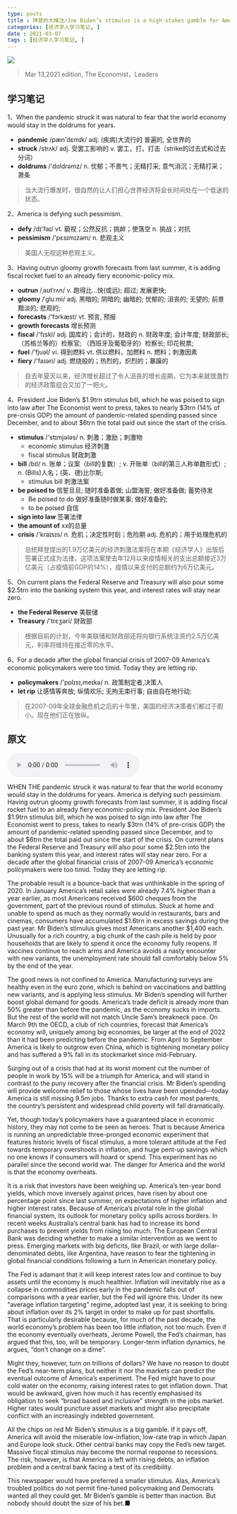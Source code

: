 ```yaml
---
type: posts
title : 拜登的大赌注/Joe Biden’s stimulus is a high-stakes gamble for America and the world
categories: [经济学人学习笔记, ] 
date : 2021-03-07
tags : [经济学人学习笔记, ]
---
```


![](https://gitee.com/pylixm/picture/raw/master/2021-3-12/1615537070880-image.png)

> Mar 13,2021 edition, The Economist，Leaders

## 学习笔记 

1、When the pandemic struck it was natural to fear that the world economy would stay in the doldrums for years. 

- **pandemic** /pæn'dɛmɪk/  adj. (疾病)大流行的  普遍的, 全世界的
- **struck** /strʌk/  adj. 受罢工影响的 v. 罢工，打，打击（strike的过去式和过去分词）
- **doldrums** /'doldrəmz/ n. 忧郁；不景气；无精打采; 意气消沉；无精打采；萧条

> 当大流行爆发时，很自然的让人们担心世界经济将会长时间处在一个低迷的状态。

2、America is defying such pessimism. 

- **defy** /dɪ'faɪ/ vt. 藐视；公然反抗；挑衅；使落空  n. 挑战；对抗
- **pessimism** /'pɛsɪmɪzəm/ n. 悲观主义

> 美国人无视这种悲观主义。

3、Having outrun gloomy growth forecasts from last summer, it is adding fiscal rocket fuel to an already fiery economic-policy mix. 

- **outrun**  /ˌaʊtˈrʌn/ v. 跑得比…快(或远);   超过;   发展更快;  
- **gloomy** /ˈɡluːmi/ adj. 黑暗的;   阴暗的;   幽暗的;   忧郁的;   沮丧的;   无望的;   前景黯淡的;   悲观的; 
- **forecasts** /'fɔrkæst/  vt. 预言, 预报
- **growth forecasts** 增长预测
- **fiscal** /'fɪskl/ adj. 国库的；会计的，财政的 n. 财政年度;   会计年度;   财政部长;   （苏格兰等的）检察官;   （西班牙及葡萄牙的）检察长;   印花税票; 
- **fuel** /'fjuəl/ vi. 得到燃料 vt. 供以燃料，加燃料 n. 燃料；刺激因素
- **fiery** /'faɪəri/ adj. 燃烧般的；热烈的，炽烈的；暴躁的
  
> 自去年夏天以来，经济增长超过了令人沮丧的增长逾期，它为本来就很激烈的经济政策组合又加了一把火。

4、President Joe Biden’s $1.9trn stimulus bill, which he was poised to sign into law after The Economist went to press, takes to nearly $3trn (14% of pre-crisis GDP) the amount of pandemic-related spending passed since December, and to about $6trn the total paid out since the start of the crisis. 

- **stimulus** /'stɪmjələs/ n. 刺激；激励；刺激物  
  - economic stimulus 经济刺激 
  - fiscal stimulus 财政刺激
- **bill** /bɪl/ n. 账单；议案（bill的复数）; v. 开账单（bill的第三人称单数形式）; n. (Bills)人名；(英、德)比尔斯;
  - stimulus bill 刺激法案
- **be poised to** 信誓旦旦; 随时准备着做; 山盟海誓; 做好准备做; 蓄势待发
  - Be poised to do 做好准备随时做某事; 做好准备的;
  - to be poised 自信
- **sign into law**  签署法律
- **the amount of**  xx的总量
- **crisis** /'kraɪsɪs/  n. 危机；决定性时刻；危险期 adj. 危机的；用于处理危机的
 
> 总统拜登提出的1.9万亿美元的经济刺激法案将在本期《经济学人》出版后签署正式成为法律，这项法案使去年12月以来疫情相关的支出总额接近3万亿美元（占疫情前GDP的14%），疫情以来支付的总额约为6万亿美元。

5、On current plans the Federal Reserve and Treasury will also pour some $2.5trn into the banking system this year, and interest rates will stay near zero. 

- **the Federal Reserve** 美联储 
- **Treasury** /'trɛʒəri/ 财政部 

> 根据目前的计划，今年美联储和财政部还将向银行系统注资约2.5万亿美元，利率将维持在接近零的水平。

6、For a decade after the global financial crisis of 2007-09 America’s economic policymakers were too timid. Today they are letting rip.

- **policymakers**  /'pɒlɪsɪ,meɪkə/ n. 政策制定者,决策人
- **let rip** 让感情等奔放; 纵情欢乐; 无拘无束行事; 自由自在地行动;

> 在2007-09年全球金融危机之后的十年里，美国的经济决策者们都过于胆小。现在他们正在放纵。

## 原文

<audio controls="controls">
    <source type="audio/mp3" src="https://img.eslpai.com/media/source/N-TE/2021-03-13_mp3/005 Leaders - The world economy.mp3">
</audio>

WHEN THE pandemic struck it was natural to fear that the world economy would stay in the doldrums for years. America is defying such pessimism. Having outrun gloomy growth forecasts from last summer, it is adding fiscal rocket fuel to an already fiery economic-policy mix. President Joe Biden’s $1.9trn stimulus bill, which he was poised to sign into law after The Economist went to press, takes to nearly $3trn (14% of pre-crisis GDP) the amount of pandemic-related spending passed since December, and to about $6trn the total paid out since the start of the crisis. On current plans the Federal Reserve and Treasury will also pour some $2.5trn into the banking system this year, and interest rates will stay near zero. For a decade after the global financial crisis of 2007-09 America’s economic policymakers were too timid. Today they are letting rip.

The probable result is a bounce-back that was unthinkable in the spring of 2020. In January America’s retail sales were already 7.4% higher than a year earlier, as most Americans received $600 cheques from the government, part of the previous round of stimulus. Stuck at home and unable to spend as much as they normally would in restaurants, bars and cinemas, consumers have accumulated $1.6trn in excess savings during the past year. Mr Biden’s stimulus gives most Americans another $1,400 each. Unusually for a rich country, a big chunk of the cash pile is held by poor households that are likely to spend it once the economy fully reopens. If vaccines continue to reach arms and America avoids a nasty encounter with new variants, the unemployment rate should fall comfortably below 5% by the end of the year.

The good news is not confined to America. Manufacturing surveys are healthy even in the euro zone, which is behind on vaccinations and battling new variants, and is applying less stimulus. Mr Biden’s spending will further boost global demand for goods. America’s trade deficit is already more than 50% greater than before the pandemic, as the economy sucks in imports. But the rest of the world will not match Uncle Sam’s breakneck pace. On March 9th the OECD, a club of rich countries, forecast that America’s economy will, uniquely among big economies, be larger at the end of 2022 than it had been predicting before the pandemic. From April to September America is likely to outgrow even China, which is tightening monetary policy and has suffered a 9% fall in its stockmarket since mid-February.

Surging out of a crisis that had at its worst moment cut the number of people in work by 15% will be a triumph for America, and will stand in contrast to the puny recovery after the financial crisis. Mr Biden’s spending will provide welcome relief to those whose lives have been upended—today America is still missing 9.5m jobs. Thanks to extra cash for most parents, the country’s persistent and widespread child poverty will fall dramatically.

Yet, though today’s policymakers have a guaranteed place in economic history, they may not come to be seen as heroes. That is because America is running an unpredictable three-pronged economic experiment that features historic levels of fiscal stimulus, a more tolerant attitude at the Fed towards temporary overshoots in inflation, and huge pent-up savings which no one knows if consumers will hoard or spend. This experiment has no parallel since the second world war. The danger for America and the world is that the economy overheats.

It is a risk that investors have been weighing up. America’s ten-year bond yields, which move inversely against prices, have risen by about one percentage point since last summer, on expectations of higher inflation and higher interest rates. Because of America’s pivotal role in the global financial system, its outlook for monetary policy spills across borders. In recent weeks Australia’s central bank has had to increase its bond purchases to prevent yields from rising too much. The European Central Bank was deciding whether to make a similar intervention as we went to press. Emerging markets with big deficits, like Brazil, or with large dollar-denominated debts, like Argentina, have reason to fear the tightening in global financial conditions following a turn in American monetary policy.

The Fed is adamant that it will keep interest rates low and continue to buy assets until the economy is much healthier. Inflation will inevitably rise as a collapse in commodities prices early in the pandemic falls out of comparisons with a year earlier, but the Fed will ignore this. Under its new “average inflation targeting” regime, adopted last year, it is seeking to bring about inflation over its 2% target in order to make up for past shortfalls. That is particularly desirable because, for much of the past decade, the world economy’s problem has been too little inflation, not too much. Even if the economy eventually overheats, Jerome Powell, the Fed’s chairman, has argued that this, too, will be temporary. Longer-term inflation dynamics, he argues, “don’t change on a dime”.

Might they, however, turn on trillions of dollars? We have no reason to doubt the Fed’s near-term plans, but neither it nor the markets can predict the eventual outcome of America’s experiment. The Fed might have to pour cold water on the economy, raising interest rates to get inflation down. That would be awkward, given how much it has recently emphasised its obligation to seek “broad based and inclusive” strength in the jobs market. Higher rates would puncture asset markets and might also precipitate conflict with an increasingly indebted government.

All the chips on red
Mr Biden’s stimulus is a big gamble. If it pays off, America will avoid the miserable low-inflation, low-rate trap in which Japan and Europe look stuck. Other central banks may copy the Fed’s new target. Massive fiscal stimulus may become the normal response to recessions. The risk, however, is that America is left with rising debts, an inflation problem and a central bank facing a test of its credibility.

This newspaper would have preferred a smaller stimulus. Alas, America’s troubled politics do not permit fine-tuned policymaking and Democrats wanted all they could get. Mr Biden’s gamble is better than inaction. But nobody should doubt the size of his bet.■